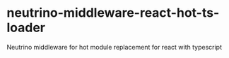 # neutrino-middleware-react-hot-ts-loader
Neutrino middleware for hot module replacement for react with typescript

